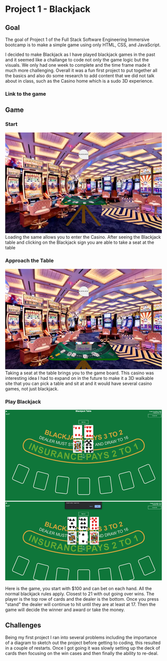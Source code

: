# Project 1 - Blackjack

## Goal

The goal of Project 1 of the Full Stack Software Engineering Immersive bootcamp is to make a simple game using only HTML, CSS, and JavaScript.

I decided to make Blackjack as I have played blackjack games in the past and it seemed like a challange to code not only the game logic but the visuals. We only had one week to complete and the time frame made it much more challenging. Overall it was a fun first project to put together all the basics and also do some research to add content that we did not talk about in class, such as the Casino home which is a sudo 3D experience.

### Link to the game

## Game

### Start

<img src="./image/Intro.png">
Loading the same allows you to enter the Casino. 
After seeing the Blackjack table and clicking on the Blackjack sign you are able to take a seat at the table

### Approach the Table

<img src="./image/Approach.png">
Taking a seat at the table brings you to the game board. 
This casino was interesting idea I had to expand on in the future to make it a 3D walkable site that you can pick a table and sit at and it would have several casino games, not just blackjack.

### Play Blackjack

<img src="./image/Play.png">
<img src="./image/bust.png">

Here is the game, you start with $100 and can bet on each hand. All the normal blackjack rules apply. Closest to 21 with out going over wins. The player is the top row of cards and the dealer is the bottom.
Once you press "stand" the dealer will continue to hit until they are at least at 17.
Then the game will decide the winner and award or take the money.

## Challenges

Being my first project I ran into several problems including the importance of a diagram to sketch out the project before getting to coding, this resulted in a couple of restarts. Once I got going it was slowly setting up the deck of cards then focusing on the win cases and then finally the ability to re-deal.
